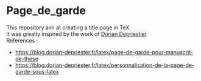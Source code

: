# Page_de_garde
This repository aim at creating a title page in TeX <br>
It was greatly inspired by the work of [Dorian Depriestier](https://gist.github.com/DorianDepriester/c7b4ff58ef4973bf5c85)<br>
References : <br>
 - https://blog.dorian-depriester.fr/latex/page-de-garde-pour-manuscrit-de-these <br>
 - https://blog.dorian-depriester.fr/latex/personnalisation-de-la-page-de-garde-sous-latex <br>
